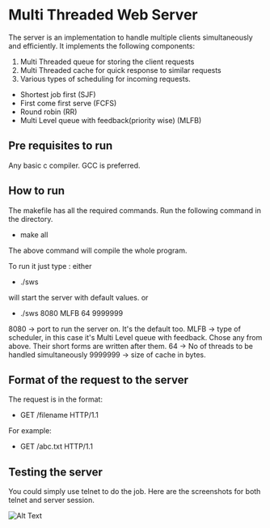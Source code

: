 # Multi Threaded Web Server

The server is an implementation to handle multiple clients simultaneously and efficiently. 
It implements the following components:
1. Multi Threaded queue for storing the client requests
2. Multi Threaded cache for quick response to similar requests
3. Various types of scheduling for incoming requests.
  * Shortest job first (SJF)
  * First come first serve (FCFS)
  * Round robin (RR)
  * Multi Level queue with feedback(priority wise) (MLFB)

## Pre requisites to run
Any basic c compiler. GCC is preferred.

## How to run
The makefile has all the required commands.
Run the following command in the directory.
  * make all

The above command will compile the whole program.

To run it just type :
either 
  * ./sws

will start the server with default values.
or 
  * ./sws 8080 MLFB 64 9999999
 
8080 -> port to run the server on. It's the default too.
MLFB -> type of scheduler, in this case it's Multi Level queue with feedback. Chose any from above. Their short forms are written after them.
64 -> No of threads to be handled simultaneously
9999999 -> size of cache in bytes.

## Format of the request to the server
The request is in the format: 
  * GET /filename HTTP/1.1

For example:
  * GET /abc.txt HTTP/1.1

## Testing the server
You could simply use telnet to do the job. 
Here are the screenshots for both telnet and server session.



![Alt Text](http://imgur.com/a/mpAYH) 


